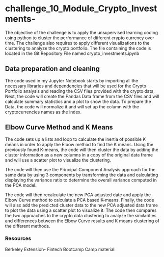 # challenge_10_Module_Crypto_Investments-

The objective of the challenge is to apply the unsupervised learning coding using python to cluster the performance of different crypto currency over time.  The challenge also requires to apply different visualizations to the clustering to analyze the crypto portfolio.
The file containing the code is located in the Git Repository File named crypto_investments.ipynb

## Data preparation and cleaning ##

The code used in my Jupyter Notebook starts by importing all the necessary libraries and dependencies that will be used for the Crypto Portfolio analysis and reading the CSV files provided with the crypto data,
Next, the code will create the Pandas Data frame from the CSV files and will calculate summary statistics and a plot to show the data.
To prepare the Data, the code will normalize it and will set up the column with the cryptocurrencies names as the index.

## Elbow Curve Method and K Means ##

The code sets up a lists and loop to calculate the inertia of possible K means in order to apply the  Elbow method  to find the K means. 
Using the previously found K-means, the code will then cluster the data by adding the cluster information as a new columns in a copy of the original data frame  and will use a scatter plot to visualize the clustering.

The code will then use the Principal Component Analysis approach for the same data by using 3 components by transforming the data and calculating displaying the variance ratio to determine the overall variance computed in the PCA model.

The code will then recalculate the new PCA adjusted date and apply the Elbow Curve method to calculate a PCA based K-means.  Finally, the code will also add the predicted cluster data to the new PCA adjusted data frame to plot the data using a scatter plot to visualize it.
The code then compares the two approaches to the crypto data clustering to analyze the similarities and differences between the Elbow Curve results and K means clustering of the different methods.

### Resources ###

Berkeley Extension- Fintech Bootcamp Camp material

